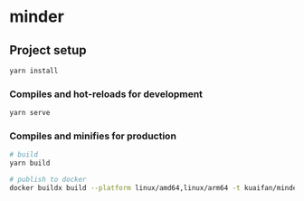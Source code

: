 # minder

## Project setup
```bash
yarn install
```

### Compiles and hot-reloads for development
```bash
yarn serve
```

### Compiles and minifies for production
```bash
# build
yarn build

# publish to docker
docker buildx build --platform linux/amd64,linux/arm64 -t kuaifan/minder:latest . --push
```
